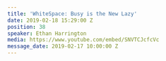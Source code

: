 ```yaml
---
title: 'WhiteSpace: Busy is the New Lazy'
date: 2019-02-18 15:29:00 Z
position: 38
speaker: Ethan Harrington
media: https://www.youtube.com/embed/SNVTCJcfcVc
message_date: 2019-02-17 10:00:00 Z
---
```


